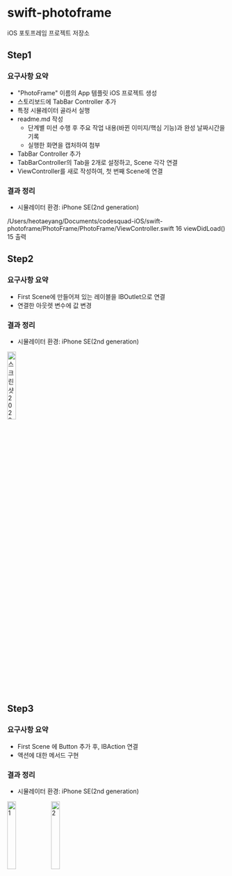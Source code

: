 # swift-photoframe
iOS 포토프레임 프로젝트 저장소

## Step1
### 요구사항 요약
- "PhotoFrame" 이름의 App 템플릿 iOS 프로젝트 생성
- 스토리보드에 TabBar Controller 추가
- 특정 시뮬레이터 골라서 실행
- readme.md 작성
  - 단계별 미션 수행 후 주요 작업 내용(바뀐 이미지/핵심 기능)과 완성 날짜시간을 기록
  - 실행한 화면을 캡처하여 첨부
- TabBar Controller 추가
- TabBarController의 Tab을 2개로 설정하고, Scene 각각 연결
- ViewController를 새로 작성하여, 첫 번째 Scene에 연결
### 결과 정리
- 시뮬레이터 환경: iPhone SE(2nd generation)

/Users/heotaeyang/Documents/codesquad-iOS/swift-photoframe/PhotoFrame/PhotoFrame/ViewController.swift
16
viewDidLoad()
15
출력


## Step2
### 요구사항 요약
- First Scene에 만들어져 있는 레이블을 IBOutlet으로 연결
- 연결한 아웃렛 변수에 값 변경
### 결과 정리
- 시뮬레이터 환경: iPhone SE(2nd generation)

<img width="20%" alt="스크린샷 2022-02-16 오후 3 58 53" src="https://user-images.githubusercontent.com/42532724/154214782-b8bbf6e1-a9d9-4f6c-8ae7-c17c7e885ca6.png">


## Step3
### 요구사항 요약
- First Scene 에 Button 추가 후, IBAction 연결
- 액션에 대한 메서드 구현
### 결과 정리
- 시뮬레이터 환경: iPhone SE(2nd generation)

<img width="20%" alt="1" src="https://user-images.githubusercontent.com/42532724/154324449-879b8773-7cef-44a2-b4ed-a4e2d121e1ed.png"><img width="20%" alt="2" src="https://user-images.githubusercontent.com/42532724/154324479-49f65297-35da-4fb2-af15-153c1675e01f.png">
